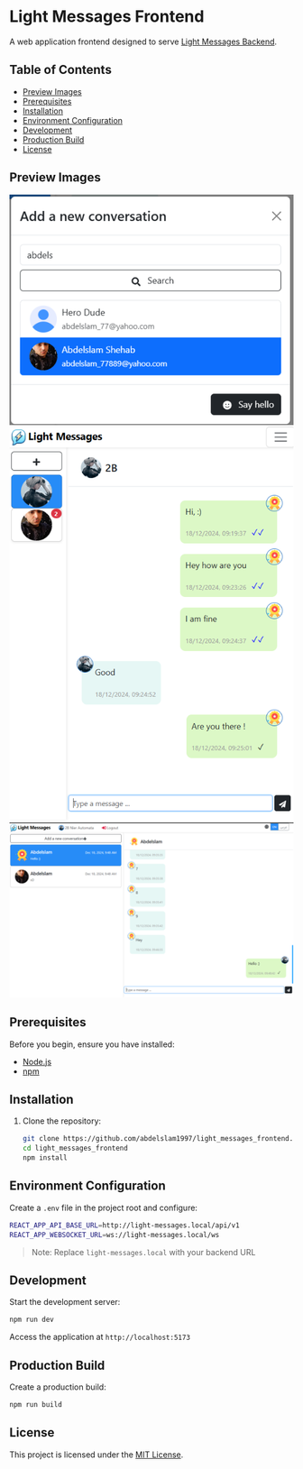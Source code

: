 # Light Messages Frontend

A web application frontend designed to serve [Light Messages Backend](https://github.com/abdelslam1997/light_messages_backend).

## Table of Contents
- [Preview Images](#preview-images)
- [Prerequisites](#prerequisites)
- [Installation](#installation)
- [Environment Configuration](#environment-configuration)
- [Development](#development)
- [Production Build](#production-build)
- [License](#license)

## Preview Images

![image](./imgs/light_messages_003.png)
![image](./imgs/light_messages_005.png)
![image](./imgs/light_messages_006.png)

## Prerequisites

Before you begin, ensure you have installed:
- [Node.js](https://nodejs.org/)
- [npm](https://www.npmjs.com/)

## Installation

1. Clone the repository:
    ```bash
    git clone https://github.com/abdelslam1997/light_messages_frontend.git
    cd light_messages_frontend
    npm install
    ```

## Environment Configuration

Create a `.env` file in the project root and configure:
```bash
REACT_APP_API_BASE_URL=http://light-messages.local/api/v1
REACT_APP_WEBSOCKET_URL=ws://light-messages.local/ws
```
> Note: Replace `light-messages.local` with your backend URL

## Development

Start the development server:
```bash
npm run dev
```
Access the application at `http://localhost:5173`

## Production Build

Create a production build:
```bash
npm run build
```

## License

This project is licensed under the [MIT License](LICENSE).
